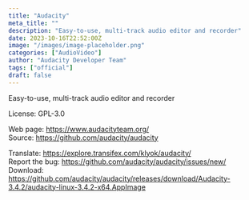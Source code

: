 ```yaml
---
title: "Audacity"
meta_title: ""
description: "Easy-to-use, multi-track audio editor and recorder"
date: 2023-10-16T22:52:00Z
image: "/images/image-placeholder.png"
categories: ["AudioVideo"]
author: "Audacity Developer Team"
tags: ["official"]
draft: false
---
```


Easy-to-use, multi-track audio editor and recorder

License: GPL-3.0

Web page: https://www.audacityteam.org/  
Source: https://github.com/audacity/audacity

Translate: https://explore.transifex.com/klyok/audacity/  
Report the bug: https://github.com/audacity/audacity/issues/new/  
Download: https://github.com/audacity/audacity/releases/download/Audacity-3.4.2/audacity-linux-3.4.2-x64.AppImage
